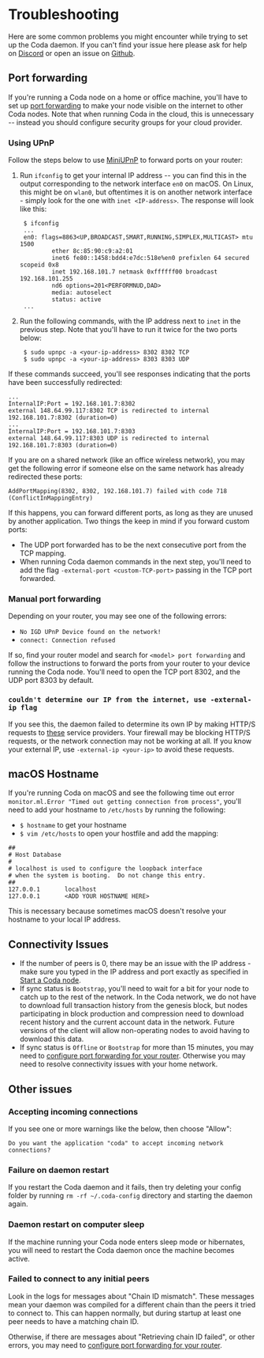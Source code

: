 # Troubleshooting

Here are some common problems you might encounter while trying to set up the Coda daemon. If you can't find your issue here please ask for help on [Discord](https://bit.ly/CodaDiscord) or open an issue on [Github](https://github.com/CodaProtocol/coda/issues/new).

## Port forwarding

If you're running a Coda node on a home or office machine, you'll have to set up [port forwarding](https://en.wikipedia.org/wiki/Port_forwarding) to make your node visible on the internet to other Coda nodes. Note that when running Coda in the cloud, this is unnecessary -- instead you should configure security groups for your cloud provider.

### Using UPnP

Follow the steps below to use [MiniUPnP](https://github.com/miniupnp/miniupnp) to forward ports on your router:

1. Run `ifconfig` to get your internal IP address -- you can find this in the output corresponding to the network interface `en0` on macOS. On Linux, this might be on `wlan0`, but oftentimes it is on another network interface - simply look for the one with `inet <IP-address>`. The response will look like this:

        $ ifconfig
        ...
        en0: flags=8863<UP,BROADCAST,SMART,RUNNING,SIMPLEX,MULTICAST> mtu 1500
                ether 8c:85:90:c9:a2:01 
                inet6 fe80::1458:bdd4:e7dc:518e%en0 prefixlen 64 secured scopeid 0x8 
                inet 192.168.101.7 netmask 0xffffff00 broadcast 192.168.101.255
                nd6 options=201<PERFORMNUD,DAD>
                media: autoselect
                status: active
        ...

2. Run the following commands, with the IP address next to `inet` in the previous step. Note that you'll have to run it twice for the two ports below:

        $ sudo upnpc -a <your-ip-address> 8302 8302 TCP
        $ sudo upnpc -a <your-ip-address> 8303 8303 UDP

If these commands succeed, you'll see responses indicating that the ports have been successfully redirected:

```
...
InternalIP:Port = 192.168.101.7:8302
external 148.64.99.117:8302 TCP is redirected to internal 192.168.101.7:8302 (duration=0)
...
InternalIP:Port = 192.168.101.7:8303
external 148.64.99.117:8303 UDP is redirected to internal 192.168.101.7:8303 (duration=0)
```

If you are on a shared network (like an office wireless network), you may get the following error if someone else on the same network has already redirected these ports:

```
AddPortMapping(8302, 8302, 192.168.101.7) failed with code 718 (ConflictInMappingEntry)
```

If this happens, you can forward different ports, as long as they are unused by another application. Two things the keep in mind if you forward custom ports:

- The UDP port forwarded has to be the next consecutive port from the TCP mapping.
- When running Coda daemon commands in the next step, you'll need to add the flag `-external-port <custom-TCP-port>` passing in the TCP port forwarded.

### Manual port forwarding

Depending on your router, you may see one of the following errors:

- `No IGD UPnP Device found on the network!`
- `connect: Connection refused`

If so, find your router model and search for `<model> port forwarding` and follow the instructions to forward the ports from your router to your device running the Coda node. You'll need to open the TCP port 8302, and the UDP port 8303 by default.

### `couldn't determine our IP from the internet, use -external-ip flag`

If you see this, the daemon failed to determine its own IP by making HTTP/S requests to [these](https://github.com/CodaProtocol/coda/blob/056d0203722ddfec1c7ad216846434648cd7af5e/src/app/cli/src/find_ip.ml#L7-L11) service providers. Your firewall may be blocking HTTP/S requests, or the network connection may not be working at all. If you know your external IP, use `-external-ip <your-ip>` to avoid these requests.

## macOS Hostname

If you're running Coda on macOS and see the following time out error `monitor.ml.Error "Timed out getting connection from process"`, you'll need to add your hostname to `/etc/hosts` by running the following:

- `$ hostname` to get your hostname
- `$ vim /etc/hosts` to open your hostfile and add the mapping:

```    
##
# Host Database
#
# localhost is used to configure the loopback interface
# when the system is booting.  Do not change this entry.
##
127.0.0.1       localhost
127.0.0.1       <ADD YOUR HOSTNAME HERE>
```

This is necessary because sometimes macOS doesn't resolve your hostname to your local IP address.

## Connectivity Issues

- If the number of peers is 0, there may be an issue with the IP address - make sure you typed in the IP address and port exactly as specified in [Start a Coda node](#start-a-coda-node).
- If sync status is `Bootstrap`, you'll need to wait for a bit for your node to catch up to the rest of the network. In the Coda network, we do not have to download full transaction history from the genesis block, but nodes participating in block production and compression need to download recent history and the current account data in the network. Future versions of the client will allow non-operating nodes to avoid having to download this data.
- If sync status is `Offline` or `Bootstrap` for more than 15 minutes, you may need to [configure port forwarding for your router](/docs/getting-started/#port-forwarding). Otherwise you may need to resolve connectivity issues with your home network.

## Other issues

### Accepting incoming connections
If you see one or more warnings like the below, then choose "Allow":
```
Do you want the application "coda" to accept incoming network connections?
```

### Failure on daemon restart
If you restart the Coda daemon and it fails, then try deleting your config folder by running `rm -rf ~/.coda-config` directory and starting the daemon again.

### Daemon restart on computer sleep
If the machine running your Coda node enters sleep mode or hibernates, you will need to restart the Coda daemon once the machine becomes active.

### Failed to connect to any initial peers
Look in the logs for messages about "Chain ID mismatch". These messages mean your daemon was compiled for a different chain than the peers it tried to connect to. This can happen normally, but during startup at least one peer needs to have a matching chain ID.

Otherwise, if there are messages about "Retrieving chain ID failed", or other errors, you may need to [configure port forwarding for your router](/docs/getting-started/#port-forwarding).
